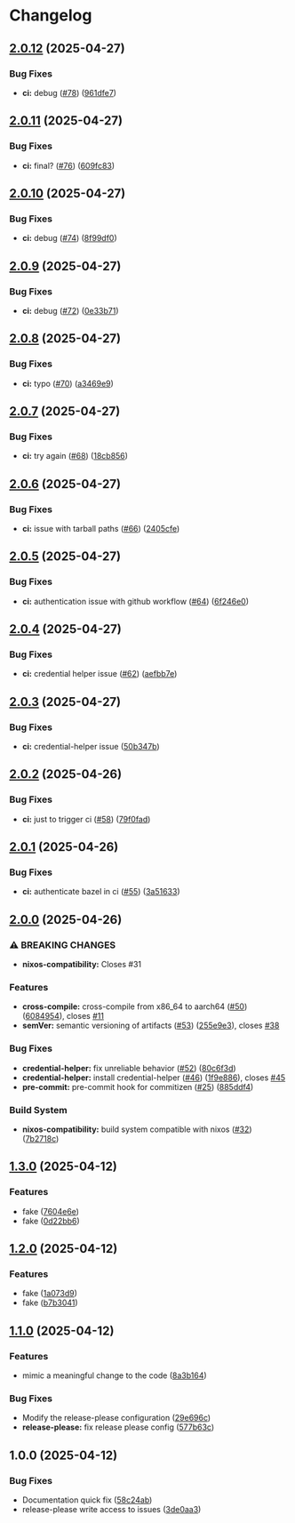 # Changelog

## [2.0.12](https://github.com/alemoreno991/BazelStarterTemplate/compare/v2.0.11...v2.0.12) (2025-04-27)


### Bug Fixes

* **ci:** debug ([#78](https://github.com/alemoreno991/BazelStarterTemplate/issues/78)) ([961dfe7](https://github.com/alemoreno991/BazelStarterTemplate/commit/961dfe742c65801b25a3e1cf552506d9bd809c7c))

## [2.0.11](https://github.com/alemoreno991/BazelStarterTemplate/compare/v2.0.10...v2.0.11) (2025-04-27)


### Bug Fixes

* **ci:** final? ([#76](https://github.com/alemoreno991/BazelStarterTemplate/issues/76)) ([609fc83](https://github.com/alemoreno991/BazelStarterTemplate/commit/609fc83bb411c070737833d4b090cf056f470be6))

## [2.0.10](https://github.com/alemoreno991/BazelStarterTemplate/compare/v2.0.9...v2.0.10) (2025-04-27)


### Bug Fixes

* **ci:** debug  ([#74](https://github.com/alemoreno991/BazelStarterTemplate/issues/74)) ([8f99df0](https://github.com/alemoreno991/BazelStarterTemplate/commit/8f99df0afb6a2cecdf7566e9b76833c02d5801d0))

## [2.0.9](https://github.com/alemoreno991/BazelStarterTemplate/compare/v2.0.8...v2.0.9) (2025-04-27)


### Bug Fixes

* **ci:** debug ([#72](https://github.com/alemoreno991/BazelStarterTemplate/issues/72)) ([0e33b71](https://github.com/alemoreno991/BazelStarterTemplate/commit/0e33b71583ace5d44454df6940a0f0490fb317bd))

## [2.0.8](https://github.com/alemoreno991/BazelStarterTemplate/compare/v2.0.7...v2.0.8) (2025-04-27)


### Bug Fixes

* **ci:** typo ([#70](https://github.com/alemoreno991/BazelStarterTemplate/issues/70)) ([a3469e9](https://github.com/alemoreno991/BazelStarterTemplate/commit/a3469e9540d9c8f5dc555d1db96ac4a3800d70aa))

## [2.0.7](https://github.com/alemoreno991/BazelStarterTemplate/compare/v2.0.6...v2.0.7) (2025-04-27)


### Bug Fixes

* **ci:** try again ([#68](https://github.com/alemoreno991/BazelStarterTemplate/issues/68)) ([18cb856](https://github.com/alemoreno991/BazelStarterTemplate/commit/18cb856c6138975be6818ed6cfc6dfb3dbd1d512))

## [2.0.6](https://github.com/alemoreno991/BazelStarterTemplate/compare/v2.0.5...v2.0.6) (2025-04-27)


### Bug Fixes

* **ci:** issue with tarball paths ([#66](https://github.com/alemoreno991/BazelStarterTemplate/issues/66)) ([2405cfe](https://github.com/alemoreno991/BazelStarterTemplate/commit/2405cfedb2aeda0e13550ca6f1bb08148deaf497))

## [2.0.5](https://github.com/alemoreno991/BazelStarterTemplate/compare/v2.0.4...v2.0.5) (2025-04-27)


### Bug Fixes

* **ci:** authentication issue with github workflow ([#64](https://github.com/alemoreno991/BazelStarterTemplate/issues/64)) ([6f246e0](https://github.com/alemoreno991/BazelStarterTemplate/commit/6f246e0b835a479c09c7e6f9c3eabb4386d27b69))

## [2.0.4](https://github.com/alemoreno991/BazelStarterTemplate/compare/v2.0.3...v2.0.4) (2025-04-27)


### Bug Fixes

* **ci:** credential helper issue ([#62](https://github.com/alemoreno991/BazelStarterTemplate/issues/62)) ([aefbb7e](https://github.com/alemoreno991/BazelStarterTemplate/commit/aefbb7e4e7aa0d429e52d7dc2637ea1e88928cdc))

## [2.0.3](https://github.com/alemoreno991/BazelStarterTemplate/compare/v2.0.2...v2.0.3) (2025-04-27)


### Bug Fixes

* **ci:** credential-helper issue ([50b347b](https://github.com/alemoreno991/BazelStarterTemplate/commit/50b347b4569e416629e97011fe69dfaf5e381b03))

## [2.0.2](https://github.com/alemoreno991/BazelStarterTemplate/compare/v2.0.1...v2.0.2) (2025-04-26)


### Bug Fixes

* **ci:** just to trigger ci ([#58](https://github.com/alemoreno991/BazelStarterTemplate/issues/58)) ([79f0fad](https://github.com/alemoreno991/BazelStarterTemplate/commit/79f0fad99236e9e30e59a1b78f9580d81e034c0f))

## [2.0.1](https://github.com/alemoreno991/BazelStarterTemplate/compare/v2.0.0...v2.0.1) (2025-04-26)


### Bug Fixes

* **ci:** authenticate bazel in ci ([#55](https://github.com/alemoreno991/BazelStarterTemplate/issues/55)) ([3a51633](https://github.com/alemoreno991/BazelStarterTemplate/commit/3a516338cefebbbdfb2d87be22d1e0e0ae511f16))

## [2.0.0](https://github.com/alemoreno991/BazelStarterTemplate/compare/v1.3.0...v2.0.0) (2025-04-26)


### ⚠ BREAKING CHANGES

* **nixos-compatibility:** Closes #31

### Features

* **cross-compile:** cross-compile from x86_64 to aarch64 ([#50](https://github.com/alemoreno991/BazelStarterTemplate/issues/50)) ([6084954](https://github.com/alemoreno991/BazelStarterTemplate/commit/608495419391c722bc43a44579c1bdab748c0122)), closes [#11](https://github.com/alemoreno991/BazelStarterTemplate/issues/11)
* **semVer:** semantic versioning of artifacts ([#53](https://github.com/alemoreno991/BazelStarterTemplate/issues/53)) ([255e9e3](https://github.com/alemoreno991/BazelStarterTemplate/commit/255e9e3c45f0768ff91ca10c1cc4b9266dc77519)), closes [#38](https://github.com/alemoreno991/BazelStarterTemplate/issues/38)


### Bug Fixes

* **credential-helper:** fix unreliable behavior ([#52](https://github.com/alemoreno991/BazelStarterTemplate/issues/52)) ([80c6f3d](https://github.com/alemoreno991/BazelStarterTemplate/commit/80c6f3d3f0f8ac613a9e31a95424ab887461842f))
* **credential-helper:** install credential-helper ([#46](https://github.com/alemoreno991/BazelStarterTemplate/issues/46)) ([1f9e886](https://github.com/alemoreno991/BazelStarterTemplate/commit/1f9e88677e42c90518b96f9e2cff12abdc158d2c)), closes [#45](https://github.com/alemoreno991/BazelStarterTemplate/issues/45)
* **pre-commit:** pre-commit hook for commitizen ([#25](https://github.com/alemoreno991/BazelStarterTemplate/issues/25)) ([885ddf4](https://github.com/alemoreno991/BazelStarterTemplate/commit/885ddf4f8eb636c42e9d327574b5db0bbeebb569))


### Build System

* **nixos-compatibility:** build system compatible with nixos ([#32](https://github.com/alemoreno991/BazelStarterTemplate/issues/32)) ([7b2718c](https://github.com/alemoreno991/BazelStarterTemplate/commit/7b2718cbbb39e8647a597e85ddb7ffcbfb4d5ad1))

## [1.3.0](https://github.com/alemoreno991/BazelStarterTemplate/compare/v1.2.0...v1.3.0) (2025-04-12)


### Features

* fake ([7604e6e](https://github.com/alemoreno991/BazelStarterTemplate/commit/7604e6eb97e726eacac528b7cf4a604cf1462b2e))
* fake ([0d22bb6](https://github.com/alemoreno991/BazelStarterTemplate/commit/0d22bb618686e9cd76ba2e83bf295a0ddd15fccd))

## [1.2.0](https://github.com/alemoreno991/BazelStarterTemplate/compare/v1.1.0...v1.2.0) (2025-04-12)


### Features

* fake ([1a073d9](https://github.com/alemoreno991/BazelStarterTemplate/commit/1a073d92ddbfd504e4f81459fb2f5321eb32566d))
* fake ([b7b3041](https://github.com/alemoreno991/BazelStarterTemplate/commit/b7b3041fa40239bef9df23336252b33f88715b5a))

## [1.1.0](https://github.com/alemoreno991/BazelStarterTemplate/compare/v1.0.0...v1.1.0) (2025-04-12)


### Features

* mimic a meaningful change to the code ([8a3b164](https://github.com/alemoreno991/BazelStarterTemplate/commit/8a3b16469058068ea4275c1adbd8d20ad83fa895))


### Bug Fixes

* Modify the release-please configuration ([29e696c](https://github.com/alemoreno991/BazelStarterTemplate/commit/29e696c51021d1b31f80a5d12cbfe52e63a017d3))
* **release-please:** fix release please config ([577b63c](https://github.com/alemoreno991/BazelStarterTemplate/commit/577b63c9611f3a9874cc62523f6540ce25e28fd2))

## 1.0.0 (2025-04-12)


### Bug Fixes

* Documentation quick fix ([58c24ab](https://github.com/alemoreno991/BazelStarterTemplate/commit/58c24abd3613ac6c2ffaea5ced92b8d84c70499c))
* release-please write access to issues ([3de0aa3](https://github.com/alemoreno991/BazelStarterTemplate/commit/3de0aa3a5814c65779db416b8d9a42637b03606c))
